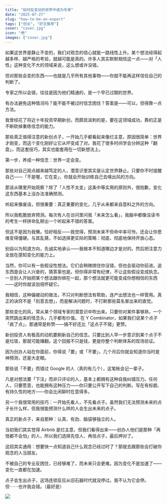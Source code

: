 ```yaml
---
title: "如何在变动的世界中成为专家"
date: "2025-07-27"
slug: "how-to-be-an-expert"
tags: ["创业", "好文推荐"]
cover: "cover.jpg"
icon: "😎"
images: ["cover.jpg"]
---
```

如果这世界是静止不变的，我们对观念的信心就能一路线性上升。某个想法经得起越多样、越严格的考验，就越可能是真的。许多人其实默默相信这一点——对「人性」这种变化不大的领域来说，这么想或许没错。



但对那些会变的东西——也就是几乎所有其他事物——你就不能再这样信任自己的判断了。



专家之所以会错，往往是因为他们精通的，是一个早已过期的世界。



有办法避免这种情况吗？能不能不被过时信念困住？答案是——可以，但得靠一点方法。



我曾经花了将近十年投资早期新创，而颇具讽刺的是，要在这领域成功，靠的正是不断砍掉重练信念的能力。



那些真正值得注意的新创点子，一开始几乎都看起来像烂主意，原因很简单：世界才刚变，而这个变化刚好让它从坏变成了对。我花了很多时间学会分辨这种「翻盘」，而这套技巧，其实也能套用在一切新想法上。



第一步，养成一种信念：世界一定会变。



那些对自己观点越来越笃定的人，潜意识里其实是认定世界静止。只要你不时提醒自己——「不是喔，它在变」，你就会开始训练自己去嗅出风的方向。



那该从哪里开始观察？除了「人性不太变」这条中等实用的原则外，很抱歉，变化这东西基本上没办法准确预测。



听起来像废话，但很重要：真正重要的变化，几乎从来都来自意料之外的方向。



所以我乾脆放弃预测。每次有人在访问里问我「未来怎么看」，我脑中都像没读书的考生一样拼命乱掰出一个听起来不错的答案。



但这不是因为我懒。恰好相反——我觉得，预测未来不但命中率可怜，还会让你思维变得僵硬。与其乱猜，不如选择更实际的策略：彻底、彻底地保持开放心态。



别自以为知道方向，先诚实地承认——我根本不知道哪边才是对的。然后把注意力全放在感知变化的能力上。



当然，你可以有一些假设性想法。它们会稍微绑住你没错，但也会驱动你前进。追东西是会让人兴奋的，猜答案也是。但你得非常有纪律，不让这些假设变成执念。
一旦别人开始把某个想法跟你绑在一起，那个想法就更可能变成你想相信的东西——这时你就该加倍怀疑它。



我相信，这种偏被动的做法，不只对判断想法有帮助，连产出想法也一样管用。真正的诀窍不是「刻意去想」，而是解决问题时，不打断那些莫名冒出来的直觉。



那些变化的风，常从某个领域专家的潜意识中吹出来。只要你对某件事够熟，一个突然跳出来的怪念头，几乎都有价值。
在 Y Combinator，如果我们说某个点子「疯了点」，那通常是称赞——搞不好还比「这点子不错」更赞。



新创投资人有极高的动机要刷新自己的信念。只要比别人早一步意识到某个点子不是垃圾，那就可能赚翻。这个回报不只是钱，更是你整个判断体系的现场验证。



因为创办人站在你面前，你得说「要」或「不要」，几个月后你就会知道你当时是神预测，还是大走眼。



那些说「不要」而错过 Google 的人（真的有几个），这笔帐会记一辈子。



凡是对想法要「下注」而非只评论的人，基本上都拥有这种自我纠错压力。任何人，只要愿意，也能拥有这种压力——你只要公开写下自己的判断。写在有标题、有持久性的地方——你会比闲聊时在意得多。



另一个我很常用的技巧：一开始先看人，不先看点子。虽然我们无法预测未来的点子长什么样，但我很能预测什么样的人会生出未来的点子。



真正的新点子，来自那种：认真、有劲、脑袋够独立的人。



当初我们其实觉得 Airbnb 是烂主意，但我们看得出来——创办人他们是那种「再怪都不会怕」的人，所以我们选择先信人、再信点子，最后押对了。



这招其实通用：想要快一点知道自己什么观念已经过时了？那就去跟那些会打破你观念的人当朋友。



不被自己的专业反困住，已经够难了，而未来只会更难。因为变化不是加速了——变化一直都在加速。



点子会生出点子，这场连锁反应从旧石器时代就没停过。我不认为它会停。
但⋯⋯也许我会错。（最好是）




![](https://prod-files-secure.s3.us-west-2.amazonaws.com/112d0858-5090-4d34-a606-b75eb8d65fd2/46476355-9cf3-4e99-9b7a-3531bc426380/1000202064.png?X-Amz-Algorithm=AWS4-HMAC-SHA256&X-Amz-Content-Sha256=UNSIGNED-PAYLOAD&X-Amz-Credential=ASIAZI2LB466QYDMCCQC%2F20250918%2Fus-west-2%2Fs3%2Faws4_request&X-Amz-Date=20250918T232802Z&X-Amz-Expires=3600&X-Amz-Security-Token=IQoJb3JpZ2luX2VjEE8aCXVzLXdlc3QtMiJIMEYCIQDZF3eHnRxNCW0UHLPZLzNPX7CBVIWGpAjsuriFV4%2FEAQIhAJrY2TKCFlVLE14Wk5oiGDLeSWQ8tFdVWlTVYGi1J4K4KogECMf%2F%2F%2F%2F%2F%2F%2F%2F%2F%2FwEQABoMNjM3NDIzMTgzODA1Igza3CE2B9aLz7noEfgq3AN4%2FtQt7K5nZZetrzojEnqpCTXsmpVh4bAQ2Qpt3In8ZeD5J0HUY%2BVuBVhuwDUN2KBmct9aECk8LG2pC%2FD1d5X4Lm7ddX54ue%2FTM8Bqbkawg6n%2F8sjulStyKvaHz7PUa%2Fu80KsfEVaPs4YE1pmEisvRR%2FXQIDX9fNmZ775ctIiW%2FLTXf22uP2Cu6ieuue0Gm3k6CR9Ph7Xeutk6FyTCviBDuSNHmrP%2Bc3S9ynTWAc2maxOKKeJGM9VIhTBu9GID1dj36FR7aDSs%2BkiqFoahDdzViAuLD1UsvVWEEqhKDGONV4u7O%2F1gYX2l306qTYj35a8WfbPKVAuLXkiiYF52%2FyOQGNdOPRed1dvnTD0xSlmgMDmNfddd61dzXy44UESOdJgP1Cm2DaTsXWnkf%2FXIbocs%2F37xHCSDIcBOJgCcwPYuluYQkcAhBgbL%2FR%2BFnB0pNG%2FCXCDgefkYIkENw%2FBKEJwsQdac7IF0a%2FxB4UgXRTiGSZyFNOdUokIAS2kgWOKwfbtlDMtcwajs6026bilQWTBlwxH45NP68dOLBNS40s%2BxpnasPKYYhV2v0BTjDmwYUQxYCe4WSVUDk6yWQKUUExDZEzXxw4P1vgdoubgor0nhAY%2Bc4kzDAzOCWqLysTCNjrLGBjqkAeflCJV6zlbXUZyNQ1tS0SAAIuhk2v6noKCHlmukhEk%2Ftau0W9d5MDZqtAm9N3x7lXgjSV3uRYMr4L0LA47vdtcimTlMLLYvoImVtaTuWWg1YucOK1E9axyJYqIwbozrP49jSyrAI6inK9j7tP%2B16mLoTwwJC0oQLu3YvBWmKT0mjqPOr3t8JfEXjzZKb6qEtmzzRtYg0Cy6lD%2Fpfrlt%2FcGZO%2FqK&X-Amz-Signature=a9ae9b5e26cd6ce60cf28d36e552728db3930f51a339a53e88f2b46b6dbea246&X-Amz-SignedHeaders=host&x-amz-checksum-mode=ENABLED&x-id=GetObject)

